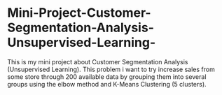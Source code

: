 # Mini-Project-Customer-Segmentation-Analysis-Unsupervised-Learning-
This is my mini project about Customer Segmentation Analysis (Unsupervised Learning). This problem i want to try increase sales from some store through 200 available data by grouping them into several groups using the elbow method and K-Means Clustering (5 clusters).
